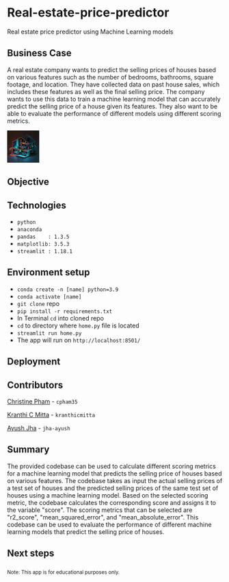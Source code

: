 # Real-estate-price-predictor

Real estate price predictor using Machine Learning models

## Business Case

A real estate company wants to predict the selling prices of houses based on various features such as the number of bedrooms, bathrooms, square footage, and location. They have collected data on past house sales, which includes these features as well as the final selling price. The company wants to use this data to train a machine learning model that can accurately predict the selling price of a house given its features. They also want to be able to evaluate the performance of different models using different scoring metrics.

<img
  src="./Resources/home.jpg"
  alt="Real Estate price predictor"
  title="Real Estate price predictor"
  style="display: inline-block; margin: 0 auto; max-width: 75px">
  
  
## Objective

## Technologies

- `python`
- `anaconda`
- `pandas    : 1.3.5`
- `matplotlib: 3.5.3`
- `streamlit : 1.18.1`

## Environment setup

- `conda create -n [name] python=3.9`
- `conda activate [name]`
- `git clone` repo
- `pip install -r requirements.txt`
- In Terminal `cd` into cloned repo
- `cd` to directory where `home.py` file is located
- `streamlit run home.py`
- The app will run on `http://localhost:8501/`

## Deployment

## Contributors

[Christine Pham](https://github.com/cpham35?tab=repositories) - `cpham35`

[Kranthi C Mitta](https://github.com/kranthicmitta?tab=repositories) - `kranthicmitta` 

[Ayush Jha](https://github.com/jha-ayush?tab=repositories) - `jha-ayush`


## Summary
The provided codebase can be used to calculate different scoring metrics for a machine learning model that predicts the selling price of houses based on various features. The codebase takes as input the actual selling prices of a test set of houses and the predicted selling prices of the same test set of houses using a machine learning model. Based on the selected scoring metric, the codebase calculates the corresponding score and assigns it to the variable "score". The scoring metrics that can be selected are "r2_score", "mean_squared_error", and "mean_absolute_error". This codebase can be used to evaluate the performance of different machine learning models that predict the selling price of houses.



## Next steps


<sub>Note: This app is for educational purposes only.</sub>